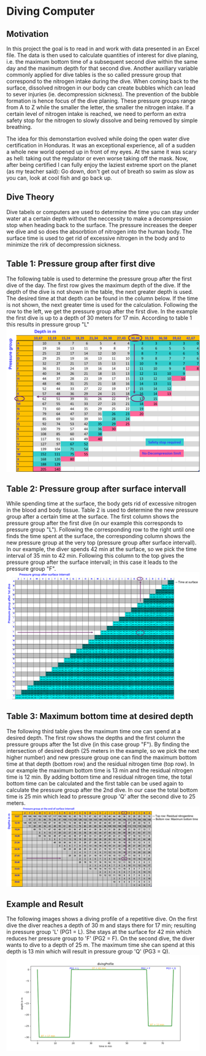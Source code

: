 # Diving Computer
## Motivation
In this project the goal is to read in and work with data presented in an Excel file. The data is then used to calculate quantities of interest for dive planing, i.e. the maximum bottom time of a subsequent second dive within the same day and the maximum depth for that second dive. Another auxiliary variable commonly applied for dive tables is the so called pressure group that correspond to the nitrogen intake during the dive. When coming back to the surface, dissolved nitrogen in our body can create bubbles which can lead to sever injuries (ie. decompression sickness). The prevention of the bubble formation is hence focus of the dive planing. These pressure groups range from A to Z while the smaller the letter, the smaller the nitrogen intake. If a certain level of nitrogen intake is reached, we need to perform an extra safety stop for the nitrogen to slowly dissolve and being removed by simple breathing. 

The idea for this demonstartion evolved while doing the open water dive certification in Honduras. It was an exceptional experience, all of a sudden a whole new world opened up in front of my eyes. At the same it was scary as hell: taking out the regulator or even worse taking off the mask. 
Now, after being certified I can fully enjoy the laziest extreme sport on the planet (as my teacher said): Go down, don't get out of breath so swim as slow as you can, look at cool fish and go back up.

## Dive Theory
Dive tabels or computers are used to determine the time you can stay under water at a certain depth without the neccessity to make a decompression stop when heading back to the surface.
The pressure increases the deeper we dive and so does the absorbtion of nitrogen into the human body. The surface time is used to get rid of excessive nitrogen in the body and to minimize the rirk of decompression sickness.

## Table 1: Pressure group after first dive
The following table is used to determine the pressure group after the first dive of the day. The first row gives the maximum depth of the dive.
If the depth of the dive is not shown in the table, the next greater depth is used. The desired time at that depth can be found in the column below.
If the time is not shown, the next greater time is used for the calculation. Following the row to the left, we get the pressure group after the first dive. In the example the first dive is up to a depth of 30 meters for 17 min. According to table 1 this results in pressure group "L"
![table1: pressure group after dive1](/divingComputer/Visualizations/table1Ex.png)

## Table 2: Pressure group after surface intervall
While spending time at the surface, the body gets rid of excessive nitrogen in the blood and body tissue. Table 2 is used to determine the new pressure group after a certain time at the surface. The first column shows the pressure group after the first dive (in our example this corresponds to pressure group "L"). Following the corresponding row to the right until one finds the time spent at the surface, the corresponding column shows the new pressure group at the very top (pressure group after surface intervall). In our example, the diver spends 42 min at the surface, so we pick the time interval of 35 min to 42 min. Following this column to the top gives the pressure group after the surface intervall; in this case it leads to the pressure group "F".
![table2: pressure group after surface time](/divingComputer/Visualizations/table2SurfaceTimeEx.png)

## Table 3: Maximum bottom time at desired depth
The following third table gives the maximum time one can spend at a desired depth. The first row shows the depths and the first column the pressure groups after the 1st dive (in this case group "F"). By finding the intersection of desired depth (25 meters in the example, so we pick the next higher number) and new pressure group one can find the maximum bottom time at that depth (bottom row) and the residual nitrogen time (top row). In our example the maximum bottom time is 13 min and the residual nitrogen time is 12 min.
By adding bottom time and residual nitrogen time, the total bottom time can be calculated and the first table can be used again to calculate the pressure group after the 2nd dive. In our case the total bottom time is 25 min which lead to pressure group 'Q' after the second dive to 25 meters.
![table3: maximum bottom time after surface intervall](/divingComputer/Visualizations/table3MaxBottomTimeEx.png)

## Example and Result
The following images shows a diving profile of a repetitive dive. On the first dive the diver reaches a depth of 30 m and stays there for 17 min; resulting in pressure group 'L' (PG1 = L). She stays at the surface for 42 min which reduces her pressure group to 'F' (PG2 = F). On the second dive, the diver wants to dive to a depth of 25 m. The maximum time she can spend at this depth is 13 min which will result in pressure group 'Q' (PG3 = Q).
![Alt text](/divingComputer/Visualizations/divingProfile.png)
